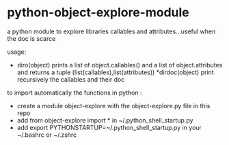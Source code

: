 # python-object-explore-module
a python module to explore libraries callables and attributes...useful when the doc is scarce

usage:
* diro(object) 
prints a list of object.callables() and a list of object.attributes and returns a tuple (list(callables),list(attributes))
*dirdoc(object)
print recursively the callables and their doc

to import automatically the functions in python :
* create a module object-explore with the object-explore.py file in this repo
* add from object-explore import * in ~/.python_shell_startup.py
* add export PYTHONSTARTUP=~/.python_shell_startup.py in your ~/.bashrc or ~/.zshrc

